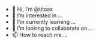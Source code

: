 - 👋 Hi, I’m @titoax
- 👀 I’m interested in ...
- 🌱 I’m currently learning ...
- 💞️ I’m looking to collaborate on ...
- 📫 How to reach me ...

<!---
titoax/titoax is a ✨ special ✨ repository because its `README.md` (this file) appears on your GitHub profile.
You can click the Preview link to take a look at your changes.
--->

